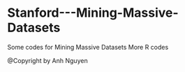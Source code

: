 # Stanford---Mining-Massive-Datasets
Some codes for Mining Massive Datasets
More R codes

@Copyright by Anh Nguyen
